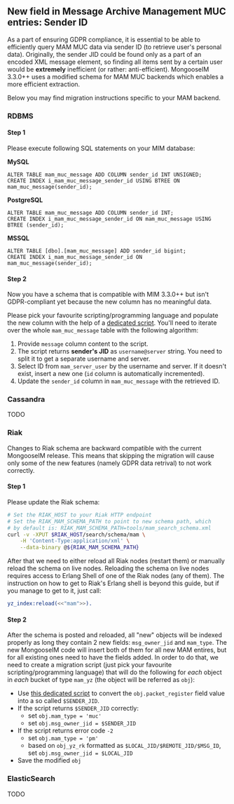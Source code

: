 ## New field in Message Archive Management MUC entries: Sender ID

As a part of ensuring GDPR compliance, it is essential to be able to efficiently query MAM MUC data via sender ID (to retrieve user's personal data).
Originally, the sender JID could be found only as a part of an encoded XML message element, so finding all items sent by a certain user would be **extremely** inefficient (or rather: anti-efficient).
MongooseIM 3.3.0++ uses a modified schema for MAM MUC backends which enables a more efficient extraction.

Below you may find migration instructions specific to your MAM backend.

### RDBMS

#### Step 1

Please execute following SQL statements on your MIM database:

**MySQL**

```
ALTER TABLE mam_muc_message ADD COLUMN sender_id INT UNSIGNED;
CREATE INDEX i_mam_muc_message_sender_id USING BTREE ON mam_muc_message(sender_id);
```

**PostgreSQL**

```
ALTER TABLE mam_muc_message ADD COLUMN sender_id INT;
CREATE INDEX i_mam_muc_message_sender_id ON mam_muc_message USING BTREE (sender_id);
```

**MSSQL**

```
ALTER TABLE [dbo].[mam_muc_message] ADD sender_id bigint;
CREATE INDEX i_mam_muc_message_sender_id ON mam_muc_message(sender_id);
```

#### Step 2

Now you have a schema that is compatible with MIM 3.3.0++ but isn't GDPR-compliant yet because the new column has no meaningful data.

Please pick your favourite scripting/programming language and populate the new column with the help of a [dedicated script](jid-from-mam-muc-script.md).
You'll need to iterate over the whole `mam_muc_message` table with the following algorithm:

1. Provide `message` column content to the script.
2. The script returns **sender's JID** as `username@server` string. You need to split it to get a separate username and server.
3. Select ID from `mam_server_user` by the username and server. If it doesn't exist, insert a new one (`id` column is automatically incremented).
4. Update the `sender_id` column in `mam_muc_message` with the retrieved ID.

### Cassandra

TODO

### Riak

Changes to Riak schema are backward compatible with the current MongooseIM release.
This means that skipping the migration will cause only some of the new features (namely GDPR data retrival) to not work correctly.

#### Step 1

Please update the Riak schema:
```bash
# Set the RIAK_HOST to your Riak HTTP endpoint
# Set the RIAK_MAM_SCHEMA_PATH to point to new schema path, which
# by default is: RIAK_MAM_SCHEMA_PATH=tools/mam_search_schema.xml
curl -v -XPUT $RIAK_HOST/search/schema/mam \
    -H 'Content-Type:application/xml' \
    --data-binary @${RIAK_MAM_SCHEMA_PATH}
```

After that we need to either reload all Riak nodes (restart them) or manually reload the schema on live nodes.
Reloading the schema on live nodes requires access to Erlang Shell of one of the Riak nodes (any of them).
The instruction on how to get to Riak's Erlang shell is beyond this guide, but if you manage to get to it, just call:

```erlang
yz_index:reload(<<"mam">>).
```

#### Step 2

After the schema is posted and reloaded, all "new" objects will be indexed properly as long they contain 2 new fields: `msg_owner_jid` and `mam_type`.
The new MongooseIM code will insert both of them for all new MAM entires, but for all existing ones need to have the fields added.
In order to do that, we need to create a migration script (just pick your favourite scripting/programming language) that will do the following for *each* object in *each* bucket of type `mam_yz` (the object will be referred as `obj`):

* Use [this dedicated script](jid-from-mam-muc-script.md) to convert the `obj.packet_register` field value into a so called `$SENDER_JID`.
* If the script returns `$SENDER_JID` correctly:
  * set `obj.mam_type = 'muc'`
  * set `obj.msg_owner_jid = $SENDER_JID`
* If the script returns error code `-2`
  * set `obj.mam_type = 'pm'`
  * based on `obj_yz_rk` formatted as `$LOCAL_JID/$REMOTE_JID/$MSG_ID`, set `obj.msg_owner_jid = $LOCAL_JID`
* Save the modified `obj`


### ElasticSearch

TODO
